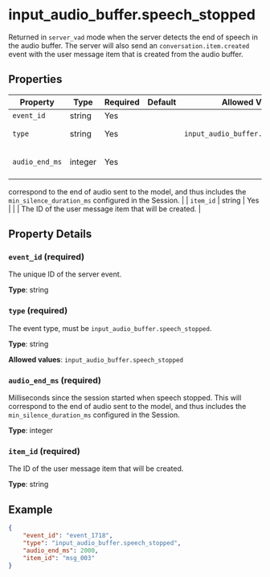 # input_audio_buffer.speech_stopped

Returned in `server_vad` mode when the server detects the end of speech in 
the audio buffer. The server will also send an `conversation.item.created` 
event with the user message item that is created from the audio buffer.


## Properties

| Property | Type | Required | Default | Allowed Values | Description |
| -------- | ---- | -------- | ------- | -------------- | ----------- |
| `event_id` | string | Yes |  |  | The unique ID of the server event. |
| `type` | string | Yes |  | `input_audio_buffer.speech_stopped` | The event type, must be `input_audio_buffer.speech_stopped`. |
| `audio_end_ms` | integer | Yes |  |  | Milliseconds since the session started when speech stopped. This will 
correspond to the end of audio sent to the model, and thus includes the 
`min_silence_duration_ms` configured in the Session.
 |
| `item_id` | string | Yes |  |  | The ID of the user message item that will be created. |

## Property Details

### `event_id` (required)

The unique ID of the server event.

**Type**: string

### `type` (required)

The event type, must be `input_audio_buffer.speech_stopped`.

**Type**: string

**Allowed values**: `input_audio_buffer.speech_stopped`

### `audio_end_ms` (required)

Milliseconds since the session started when speech stopped. This will 
correspond to the end of audio sent to the model, and thus includes the 
`min_silence_duration_ms` configured in the Session.


**Type**: integer

### `item_id` (required)

The ID of the user message item that will be created.

**Type**: string

## Example

```json
{
    "event_id": "event_1718",
    "type": "input_audio_buffer.speech_stopped",
    "audio_end_ms": 2000,
    "item_id": "msg_003"
}

```

